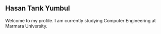 ## Hasan Tarık Yumbul

Welcome to my profile. I am currently studying Computer Engineering at Marmara University.

